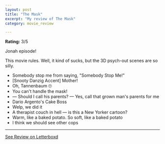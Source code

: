 ```yaml
---
layout: post
title: "The Mask"
excerpt: "My review of The Mask"
category: movie_review

---
```


**Rating:** 3/5

Jonah episode! 

This movie rules. Well, it kind of sucks, but the 3D psych-out scenes are so silly.

* Somebody stop me from saying, "Somebody Stop Me!"
* [Snooty Danzig Accent] Mother!
* Oh, Tannenbaum 🙄
* You can't handle the mask!
* — Should I call his parents? — Yes, call that grown man's parents for me
* Dario Argento's Cake Boss
* Welp, we did it
* A therapist couch in hell — is this a New Yorker cartoon?
* Warm, like a baked potato. So soft, like a baked potato
* I think we should see other cops

<hr>

[See Review on Letterboxd](https://boxd.it/6I4CK9)
